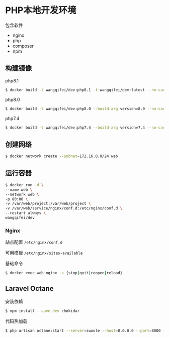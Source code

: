 # PHP本地开发环境

包含软件
- nginx
- php
- composer
- npm

## 构建镜像

php8.1
```sh
$ docker build -t wangqifei/dev:php8.1 -t wangqifei/dev:latest --no-cache ./dev
```

php8.0
```sh
$ docker build -t wangqifei/dev:php8.0 --build-arg version=8.0 --no-cache ./dev
```

php7.4
```sh
$ docker build -t wangqifei/dev:php7.4 --build-arg version=7.4 --no-cache ./dev
```

## 创建网络

```sh
$ docker network create --subnet=172.16.0.0/24 web
```

## 运行容器

```sh
$ docker run -d \
--name web \
--network web \
-p 80:80 \
-v /var/web/project:/var/web/project \
-v /var/web/service/nginx/conf.d:/etc/nginx/conf.d \
--restart always \
wangqifei/dev
```

### Nginx

站点配置
`/etc/nginx/conf.d`

可用模板
`/etc/nginx/sites-available`

基础命令
```sh
$ docker exec web nginx -s {stop|quit|reopen|reload}
```

## Laravel Octane

安装依赖
```sh
$ npm install --save-dev chokidar
```

代码热加载
```sh
$ php artisan octane:start --server=swoole --host=0.0.0.0 --port=8000 --watch
```